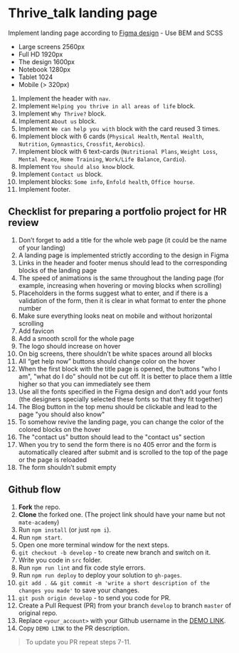 # Thrive_talk landing page
Implement landing page according to [Figma design](https://www.figma.com/file/aHd2rHMrnzDXhowLuIQjIyVQ/ThriveTalk-Landing-Page?node-id=0%3A1) - Use BEM and SCSS
- Large screens 2560px
- Full HD 1920px
- The design 1600px
- Notebook 1280px
- Tablet 1024
- Mobile (> 320px)

1. Implement the header with `nav`.
1. Implement `Helping you thrive in all areas of life` block.
1. Implement `Why Thrive?` block.
1. Implement `About us` block.
1. Implement `We can help you with` block with the card reused 3 times.
1. Implement block with 6 cards (`Physical Health`, `Mental Health`, `Nutrition`,
   `Gymnastics`, `Crossfit`, `Aerobics`).
1. Implement block with 6 text-cards (`Nutritional Plans`, `Weight Loss`, `Mental Peace`,
   `Home Training`, `Work/Life Balance`, `Cardio`).
1. Implement `You should also know` block.
1. Implement `Contact us` block.
1. Implement blocks: `Some info`, `Enfold health`, `Office hourse`.
1. Implement footer.


## Checklist for preparing a portfolio project for HR review

1. Don’t forget to add a title for the whole web page (it could be the name of your landing)
2. A landing page is implemented strictly according to the design in Figma
4. Links in the header and footer menus should lead to the corresponding blocks of the landing page
5. The speed of animations is the same throughout the landing page (for example, increasing when hovering or moving blocks when scrolling)
6. Placeholders in the forms suggest what to enter, and if there is a validation of the form, then it is clear in what format to enter the phone number
7. Make sure everything looks neat on mobile and without horizontal scrolling
8. Add favicon
9. Add a smooth scroll for the whole page
10. The logo should increase on hover
11. On big screens, there shouldn’t be white spaces around all blocks
12. All “get help now” buttons should change color on the hover
13. When the first block with the title page is opened, the buttons "who I am", "what do I do" should not be cut off. It is better to place them a little higher so that you can immediately see them
14. Use all the fonts specified in the Figma design and don’t add your fonts (the designers specially selected these fonts so that they fit together)
15. The Blog button in the top menu should be clickable and lead to the page "you should also know"
16. To somehow revive the landing page, you can change the color of the colored blocks on the hover
17. The "contact us" button should lead to the "contact us" section
18. When you try to send the form there is no 405 error and the form is automatically cleared after submit and is scrolled to the top of the page or the page is reloaded
19. The form shouldn’t submit empty


## Github flow
1. **Fork** the repo.
2. **Clone** the forked one. (The project link should have your name but not `mate-academy`)
3. Run `npm install` (or just `npm i`).
4. Run `npm start`.
5. Open one more terminal window for the next steps.
6. `git checkout -b develop` - to create new branch and switch on it.
7. Write you code in `src` folder.
8. Run `npm run lint` and fix code style errors.
9. Run `npm run deploy` to deploy your solution to `gh-pages`.
10. `git add . && git commit -m 'write a short description of the changes you made'` to save your changes.
11. `git push origin develop` - to send you code for PR.
12. Create a Pull Request (PR) from your branch `develop` to branch `master` of original repo.
13. Replace `<your_account>` with your Github username in the
  [DEMO LINK](https://andriy-yurkiv.github.io/Thrive_talk/).
14. Copy `DEMO LINK` to the PR description.

> To update you PR repeat steps 7-11.
